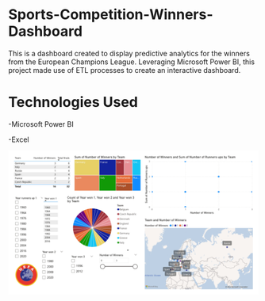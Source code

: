 # Sports-Competition-Winners-Dashboard
This is a dashboard created to display predictive analytics for the winners from the European Champions League. Leveraging Microsoft Power BI, this project made use of ETL processes to create an interactive dashboard.

# **Technologies Used**

-Microsoft Power BI

-Excel

![Dashboard Image](https://github.com/noloamaleka/Sports-Competition-Winners-Dashboard/blob/main/Task3_POE_577509_page-0001.jpg?raw=true)
